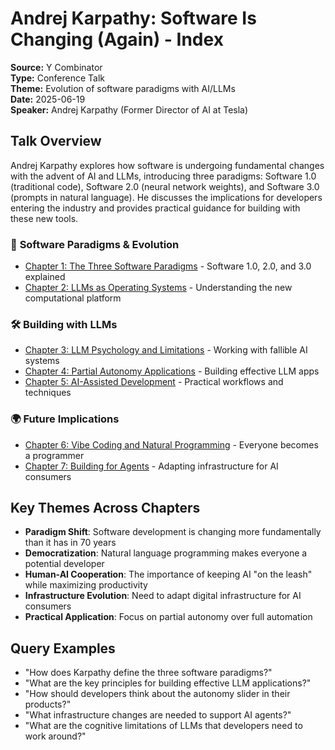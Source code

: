# Andrej Karpathy: Software Is Changing (Again) - Index

**Source:** Y Combinator  
**Type:** Conference Talk  
**Theme:** Evolution of software paradigms with AI/LLMs  
**Date:** 2025-06-19  
**Speaker:** Andrej Karpathy (Former Director of AI at Tesla)

## Talk Overview

Andrej Karpathy explores how software is undergoing fundamental changes with the advent of AI and LLMs, introducing three paradigms: Software 1.0 (traditional code), Software 2.0 (neural network weights), and Software 3.0 (prompts in natural language). He discusses the implications for developers entering the industry and provides practical guidance for building with these new tools.

### 🎯 **Software Paradigms & Evolution**
- [Chapter 1: The Three Software Paradigms](01_three-software-paradigms.md) - Software 1.0, 2.0, and 3.0 explained
- [Chapter 2: LLMs as Operating Systems](02_llms-as-operating-systems.md) - Understanding the new computational platform

### 🛠️ **Building with LLMs**
- [Chapter 3: LLM Psychology and Limitations](03_llm-psychology-limitations.md) - Working with fallible AI systems
- [Chapter 4: Partial Autonomy Applications](04_partial-autonomy-applications.md) - Building effective LLM apps
- [Chapter 5: AI-Assisted Development](05_ai-assisted-development.md) - Practical workflows and techniques

### 🌍 **Future Implications**
- [Chapter 6: Vibe Coding and Natural Programming](06_vibe-coding-natural-programming.md) - Everyone becomes a programmer
- [Chapter 7: Building for Agents](07_building-for-agents.md) - Adapting infrastructure for AI consumers

## Key Themes Across Chapters
- **Paradigm Shift**: Software development is changing more fundamentally than it has in 70 years
- **Democratization**: Natural language programming makes everyone a potential developer
- **Human-AI Cooperation**: The importance of keeping AI "on the leash" while maximizing productivity
- **Infrastructure Evolution**: Need to adapt digital infrastructure for AI consumers
- **Practical Application**: Focus on partial autonomy over full automation

## Query Examples
- "How does Karpathy define the three software paradigms?"
- "What are the key principles for building effective LLM applications?"
- "How should developers think about the autonomy slider in their products?"
- "What infrastructure changes are needed to support AI agents?"
- "What are the cognitive limitations of LLMs that developers need to work around?"